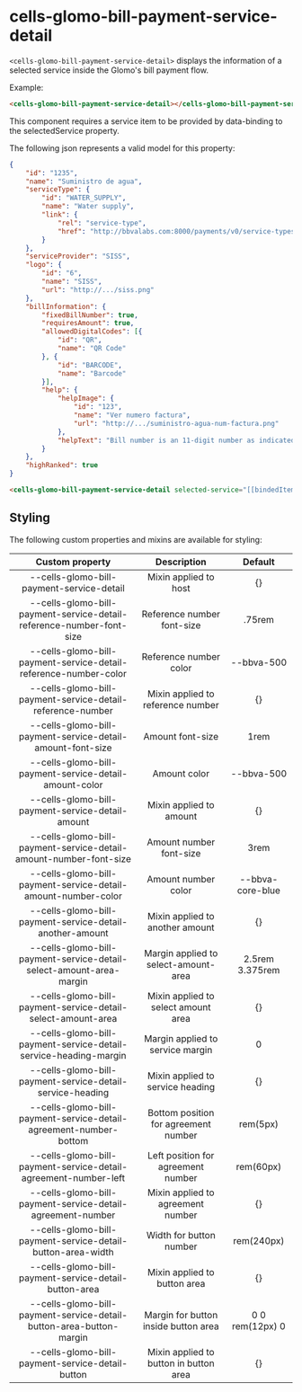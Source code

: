 # cells-glomo-bill-payment-service-detail

`<cells-glomo-bill-payment-service-detail>` displays the information of a selected service inside the Glomo's bill payment flow.

Example:

```html
<cells-glomo-bill-payment-service-detail></cells-glomo-bill-payment-service-detail>
```

This component requires a service item to be provided by data-binding to the selectedService property.

The following json represents a valid model for this property:

```json
{
    "id": "1235",
    "name": "Suministro de agua",
    "serviceType": {
        "id": "WATER_SUPPLY",
        "name": "Water supply",
        "link": {
            "rel": "service-type",
            "href": "http://bbvalabs.com:8000/payments/v0/service-types/WATER_SUPPLY"
        }
    },
    "serviceProvider": "SISS",
    "logo": {
        "id": "6",
        "name": "SISS",
        "url": "http://.../siss.png"
    },
    "billInformation": {
        "fixedBillNumber": true,
        "requiresAmount": true,
        "allowedDigitalCodes": [{
            "id": "QR",
            "name": "QR Code"
        }, {
            "id": "BARCODE",
            "name": "Barcode"
        }],
        "help": {
            "helpImage": {
                "id": "123",
                "name": "Ver numero factura",
                "url": "http://.../suministro-agua-num-factura.png"
            },
            "helpText": "Bill number is an 11-digit number as indicated: 0000-1111111."
        }
    },
    "highRanked": true
}
```

```html
<cells-glomo-bill-payment-service-detail selected-service="[[bindedItem]]"></cells-glomo-bill-payment-service-detail>
```

## Styling

The following custom properties and mixins are available for styling:

| Custom property                                                              | Description                              | Default         |
|:----------------------------------------------------------------------------:|:----------------------------------------:|:---------------:|
| --cells-glomo-bill-payment-service-detail                                    | Mixin applied to host                    | {}              |
| --cells-glomo-bill-payment-service-detail-reference-number-font-size         | Reference number font-size               | .75rem          |
| --cells-glomo-bill-payment-service-detail-reference-number-color             | Reference number color                   | --bbva-500      |
| --cells-glomo-bill-payment-service-detail-reference-number                   | Mixin applied to reference number        | {}              |
| --cells-glomo-bill-payment-service-detail-amount-font-size                   | Amount font-size                         | 1rem            |
| --cells-glomo-bill-payment-service-detail-amount-color                       | Amount color                             | --bbva-500      |
| --cells-glomo-bill-payment-service-detail-amount                             | Mixin applied to amount                  | {}              |
| --cells-glomo-bill-payment-service-detail-amount-number-font-size            | Amount number font-size                  | 3rem            |
| --cells-glomo-bill-payment-service-detail-amount-number-color                | Amount number color                      | --bbva-core-blue|
| --cells-glomo-bill-payment-service-detail-another-amount                     | Mixin applied to another amount          | {}              |
| --cells-glomo-bill-payment-service-detail-select-amount-area-margin          | Margin applied to select-amount-area     | 2.5rem 3.375rem |
| --cells-glomo-bill-payment-service-detail-select-amount-area                 | Mixin applied to select amount area      | {}              |
| --cells-glomo-bill-payment-service-detail-service-heading-margin             | Margin applied to service margin         | 0               |
| --cells-glomo-bill-payment-service-detail-service-heading                    | Mixin applied to service heading         | {}              |
| --cells-glomo-bill-payment-service-detail-agreement-number-bottom            | Bottom position for agreement number     | rem(5px)        |
| --cells-glomo-bill-payment-service-detail-agreement-number-left              | Left position for agreement number       | rem(60px)       |
| --cells-glomo-bill-payment-service-detail-agreement-number                   | Mixin applied to agreement number        | {}              |
| --cells-glomo-bill-payment-service-detail-button-area-width                  | Width for button number                  | rem(240px)      |
| --cells-glomo-bill-payment-service-detail-button-area                        | Mixin applied to button area             | {}              |
| --cells-glomo-bill-payment-service-detail-button-area-button-margin          | Margin for button inside button area     | 0 0 rem(12px) 0 |
| --cells-glomo-bill-payment-service-detail-button                             | Mixin applied to button in button area   | {}              |